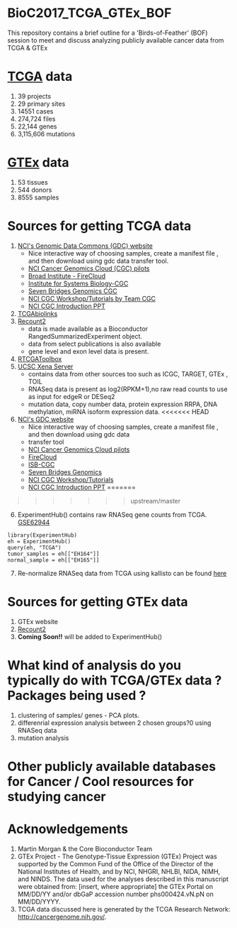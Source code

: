# BioC2017_TCGA_GTEx_BOF

This repository contains a brief outline for a 'Birds-of-Feather' (BOF) session to meet and discuss analyzing publicly available cancer data from TCGA &amp; GTEx

#  [TCGA](https://portal.gdc.cancer.gov/) data 
1. 39 projects 
2. 29 primary sites 
3. 14551 cases 
4. 274,724 files
5. 22,144 genes 
6. 3,115,606 mutations

#  [GTEx](https://www.gtexportal.org/home/) data 
1. 53 tissues 
2. 544 donors  
3. 8555 samples  


# Sources for getting TCGA data

1. [NCI's Genomic Data Commons (GDC) website](https://portal.gdc.cancer.gov/) 
    + Nice interactive way of choosing samples, create a manifest file , and then download using gdc data transfer tool.
    + [NCI Cancer Genomics Cloud (CGC) pilots](https://cbiit.nci.nih.gov/ncip/nci-cancer-genomics-cloud-pilots/access-the-cloud-pilot-platforms)
    + [Broad Institute - FireCloud](https://software.broadinstitute.org/firecloud/)
    + [Institute for Systems Biology-CGC](http://cgc.systemsbiology.net/)
    + [Seven Bridges Genomics CGC](http://www.cancergenomicscloud.org/)
    + [NCI CGC Workshop/Tutorials by Team CGC](http://teamcgc.nci.nih.gov.s3-website-us-east-1.amazonaws.com/)
    + [NCI CGC Introduction PPT](https://www.slideshare.net/SteveTsang3/the-cancer-genomics-cloud-cgc-pilots-an-introduction)
2. [TCGAbiolinks](http://bioconductor.org/packages/release/bioc/html/TCGAbiolinks.html)
3. [Recount2](https://jhubiostatistics.shinyapps.io/recount/) 
    + data is made available as a Bioconductor RangedSummarizedExperiment object.
    + data from select publications is also available
    + gene level and exon level data is present.
4. [RTCGAToolbox](https://bioconductor.org/packages/release/bioc/html/RTCGAToolbox.html)
5. [UCSC Xena Server](https://xenabrowser.net/datapages/?host=https://tcga.xenahubs.net)  
    + contains data from other sources too such as  ICGC, TARGET, GTEx , TOIL   
    + RNASeq data is present as log2(RPKM+1),no raw read counts to use as input for edgeR or DESeq2  
    + mutation data, copy number data, protein expression RRPA, DNA methylation, miRNA isoform expression data. 
<<<<<<< HEAD
5. [NCI's GDC website](https://portal.gdc.cancer.gov/) 
    + Nice interactive way of choosing samples, create a manifest file , and then download using gdc data 
    + transfer tool
    + [NCI Cancer Genomics Cloud pilots](https://cbiit.nci.nih.gov/ncip/nci-cancer-genomics-cloud-pilots/access-the-cloud-pilot-platforms)
    + [FireCloud](https://software.broadinstitute.org/firecloud/)
    + [ISB-CGC](http://cgc.systemsbiology.net/)
    + [Seven Bridges Genomics](http://www.cancergenomicscloud.org/)
    + [NCI CGC Workshop/Tutorials](http://teamcgc.nci.nih.gov.s3-website-us-east-1.amazonaws.com/)
    + [NCI CGC Introduction PPT](https://www.slideshare.net/SteveTsang3/the-cancer-genomics-cloud-cgc-pilots-an-introduction)
=======
>>>>>>> upstream/master
6. ExperimentHub() contains raw RNASeq gene counts from TCGA. [GSE62944](https://www.ncbi.nlm.nih.gov/geo/query/acc.cgi?acc=GSE62944)

```{r eval=FALSE}
library(ExperimentHub)
eh = ExperimentHub()
query(eh, "TCGA")
tumor_samples = eh[["EH164"]]
normal_sample = eh[["EH165"]]
```
7. Re-normalize RNASeq data from TCGA using kallisto can be found [here](https://www.nature.com/articles/srep39259)


# Sources for getting GTEx data 
1. GTEx website 
2. [Recount2](https://jhubiostatistics.shinyapps.io/recount/)
3. **Coming Soon!!** will be added to ExperimentHub()

# What kind of analysis do you typically do with TCGA/GTEx data ? Packages being used ? 

1. clustering of samples/ genes - PCA plots. 
2. differenrial expression analysis between 2 chosen groups?0 using RNASeq data
3. mutation analysis 

# Other publicly available databases for Cancer / Cool resources for studying cancer

# Acknowledgements

1. Martin Morgan & the Core Bioconductor Team 
2. GTEx Project - The Genotype-Tissue Expression (GTEx) Project was supported by the Common Fund  of the Office of the Director of the National Institutes of Health, and by NCI, NHGRI, NHLBI, NIDA, NIMH, and NINDS. The data used for the analyses described in this manuscript were obtained from: [insert, where appropriate] the GTEx Portal on MM/DD/YY and/or dbGaP  accession number phs000424.vN.pN  on MM/DD/YYYY.
3. TCGA data discussed here is generated by the TCGA Research Network: http://cancergenome.nih.gov/.
